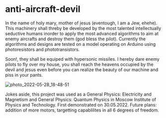 # anti-aircraft-devil 

In the name of holy mary, mother of jesus (eventough, I am a Jew, ehehe). This machinery shall threby be developed by the most talented intellectually seductive humans inorder to apply the most advanced algorithms to aim at enemy aircrafts and destroy them (god bless the pilot). Currently the algorithms and designs are tested on a model operating on Arduino using photoresistors and phototransistors. 

Soon!, they shall be equiped with hypersonic missiles. I hereby dare enemy pilots to fly over my house, you shall reach the heavens occupied by the devil and jesus even before you can realize the beauty of our machine and piss in your pants.

![photo_2022-05-28_18-48-51](https://user-images.githubusercontent.com/58966086/172533020-0aa22adb-8679-4f7d-a242-8706e6abbf12.jpg)

Jokes aside, this project was used as a General Physics: Electricity and Magnetism and General Physics: Quantum Physics in Moscow Institute of Physics and Technology. First demonstrated on 30.05.2022. Future plans: addition of more motors, targetting capablilites in all 6 degrees of freedom. 
